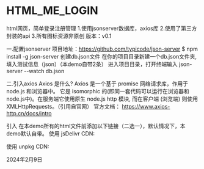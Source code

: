 # HTML_ME_LOGIN
html网页，简单登录注册管理
1.使用jsonserver数据库，axios库
2.使用了第三方封装的api
3.所有图标资源非原创
版本：v0.1

一.配置jsonserver
项目地址：https://github.com/typicode/json-server
 $ npm install -g json-server
创建db.json文件
在你的项目目录新建一个db.json文件夹,填入测试信息（json）（本demo自带2条）
进入项目目录，打开终端输入 json-server --watch db.json

二.引入axios
Axios 是什么?
Axios 是一个基于 promise 网络请求库，作用于node.js 和浏览器中。 它是 isomorphic 的(即同一套代码可以运行在浏览器和node.js中)。在服务端它使用原生 node.js http 模块, 而在客户端 (浏览端) 则使用 XMLHttpRequests。（引用自官网）
官方文档：
https://www.axios-http.cn/docs/intro

引入
在本demo所有的html文件前添加以下链接（二选一），默认情况下，本demo默认自带。
使用 jsDelivr CDN:

<script src="https://cdn.jsdelivr.net/npm/axios/dist/axios.min.js"></script>

使用 unpkg CDN:

<script src="https://unpkg.com/axios/dist/axios.min.js"></script>


2024年2月9日
